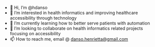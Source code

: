 - 👋 Hi, I’m @hdanso
- 👀 I’m interested in health informatics and improving healthcare accessibility through technology
- 🌱 I’m currently learning how to better serve patients with automation
- 💞️ I’m looking to collaborate on health informatics related projects focusing on accessibility
- 📫 How to reach me, email @ danso.henrietta@gmail.com

<!---
hdanso/hdanso is a ✨ special ✨ repository because its `README.md` (this file) appears on your GitHub profile.
You can click the Preview link to take a look at your changes.
--->

